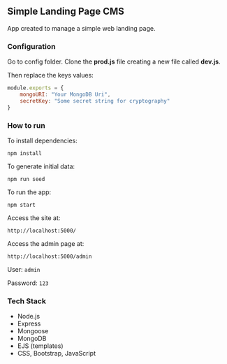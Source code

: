 ## Simple Landing Page CMS

App created to manage a simple web landing page.


### Configuration

Go to config folder. Clone the **prod.js** file creating a new file called **dev.js**.

Then replace the keys values:

```javascript
module.exports = {
    mongoURI: "Your MongoDB Uri",
    secretKey: "Some secret string for cryptography"
}
```


### How to run

To install dependencies:

```npm install```


To generate initial data:

```npm run seed```


To run the app:

```npm start```


Access the site at:

```http://localhost:5000/```


Access the admin page at:

```http://localhost:5000/admin```

User: ```admin```

Password: ```123```


### Tech Stack

- Node.js
- Express
- Mongoose
- MongoDB
- EJS (templates)
- CSS, Bootstrap, JavaScript
